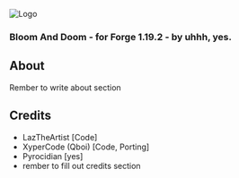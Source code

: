 ![Logo]()

### Bloom And Doom - for Forge 1.19.2 - by uhhh, yes.

## About

Rember to write about section

## Credits

- LazTheArtist [Code]
- XyperCode (Qboi) [Code, Porting]
- Pyrocidian [yes]
- rember to fill out credits section